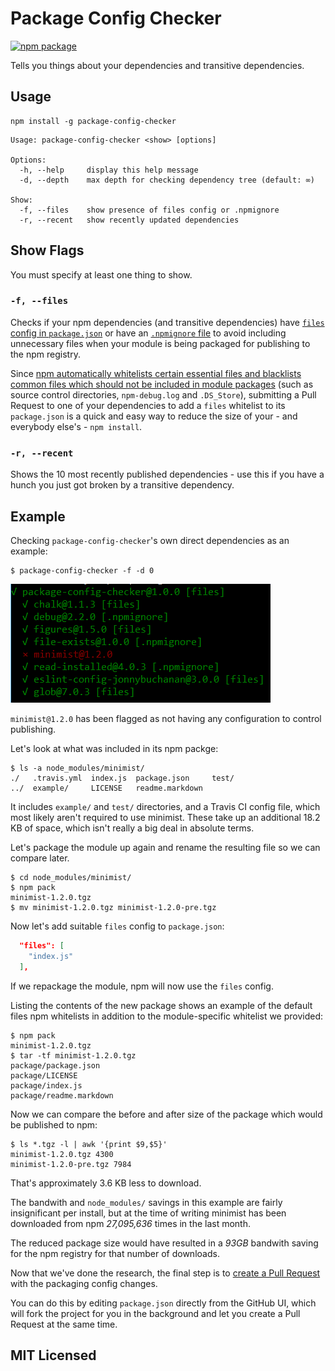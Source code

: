 # Package Config Checker

[![npm package][npm-badge]][npm]

Tells you things about your dependencies and transitive dependencies.

## Usage

```
npm install -g package-config-checker
```
```
Usage: package-config-checker <show> [options]

Options:
  -h, --help     display this help message
  -d, --depth    max depth for checking dependency tree (default: ∞)

Show:
  -f, --files    show presence of files config or .npmignore
  -r, --recent   show recently updated dependencies
```

## Show Flags

You must specify at least one thing to show.

### `-f, --files`

Checks if your npm dependencies (and transitive dependencies) have [`files` config in `package.json`](https://docs.npmjs.com/files/package.json#files) or have an [`.npmignore` file](https://docs.npmjs.com/misc/developers#keeping-files-out-of-your-package) to avoid including unnecessary files when your module is being packaged for publishing to the npm registry.

Since [npm automatically whitelists certain essential files and blacklists common files which should not be included in module packages](https://docs.npmjs.com/files/package.json#files) (such as source control directories, `npm-debug.log` and `.DS_Store`), submitting a Pull Request to one of your dependencies to add a `files` whitelist to its `package.json` is a quick and easy way to reduce the size of your - and everybody else's - `npm install`.

### `-r, --recent`

Shows the 10 most recently published dependencies - use this if you have a hunch you just got broken by a transitive dependency.

## Example

Checking `package-config-checker`'s own direct dependencies as an example:

```
$ package-config-checker -f -d 0
```
![](example-output.png)

`minimist@1.2.0` has been flagged as not having any configuration to control publishing.

Let's look at what was included in its npm packge:

```
$ ls -a node_modules/minimist/
./   .travis.yml  index.js  package.json     test/
../  example/     LICENSE   readme.markdown

```

It includes `example/` and `test/` directories, and a Travis CI config file, which most likely aren't required to use minimist. These take up an additional 18.2 KB of space, which isn't really a big deal in absolute terms.

Let's package the module up again and rename the resulting file so we can compare later.

```
$ cd node_modules/minimist/
$ npm pack
minimist-1.2.0.tgz
$ mv minimist-1.2.0.tgz minimist-1.2.0-pre.tgz
```

Now let's add suitable `files` config to `package.json`:

```json
  "files": [
    "index.js"
  ],
```

If we repackage the module, npm will now use the `files` config.

Listing the contents of the new package shows an example of the default files npm whitelists in addition to the module-specific whitelist we provided:

```
$ npm pack
minimist-1.2.0.tgz
$ tar -tf minimist-1.2.0.tgz
package/package.json
package/LICENSE
package/index.js
package/readme.markdown
```

Now we can compare the before and after size of the package which would be published to npm:

```
$ ls *.tgz -l | awk '{print $9,$5}'
minimist-1.2.0.tgz 4300
minimist-1.2.0-pre.tgz 7984
```

That's approximately 3.6 KB less to download.

The bandwith and `node_modules/` savings in this example are fairly insignificant per install, but at the time of writing minimist has been downloaded from npm *27,095,636* times in the last month.

The reduced package size would have resulted in a *93GB* bandwith saving for the npm registry for that number of downloads.

Now that we've done the research, the final step is to [create a Pull Request](https://github.com/substack/minimist/pull/88) with the packaging config changes.

You can do this by editing `package.json` directly from the GitHub UI, which will fork the project for you in the background and let you create a Pull Request at the same time.

## MIT Licensed

[npm-badge]: https://img.shields.io/npm/v/package-config-checker.png
[npm]: https://www.npmjs.org/package/package-config-checker

